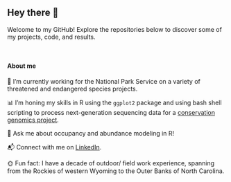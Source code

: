 ## Hey there 👋
Welcome to my GitHub! Explore the repositories below to discover some of my projects, code, and results. 

&nbsp;
#### About me
🌼 I’m currently working for the National Park Service on a variety of threatened and endangered species projects. 

📊 I’m honing my skills in R using the `ggplot2` package and using bash shell scripting to process next-generation sequencing data for a [conservation genomics project](https://github.com/gausec/KingRailPopGen).

💬 Ask me about occupancy and abundance modeling in R!

📬 Connect with me on [LinkedIn](https://www.linkedin.com/in/carol-gause-26a49a15b/).

🌞 Fun fact: I have a decade of outdoor/ field work experience, spanning from the Rockies of western Wyoming to the Outer Banks of North Carolina.

